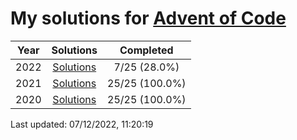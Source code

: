 # My solutions for [Advent of Code](https://adventofcode.com)

| Year | Solutions | Completed |
|:---:|:---:|:---:|
| 2022 | [Solutions](./2022) | 7/25 (28.0%) |
| 2021 | [Solutions](./2021) | 25/25 (100.0%) |
| 2020 | [Solutions](./2020) | 25/25 (100.0%) |

Last updated: 07/12/2022, 11:20:19